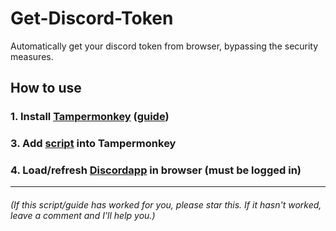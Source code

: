 # Get-Discord-Token
Automatically get your discord token from browser, bypassing the security measures.



## How to use
### 1. Install [Tampermonkey](https://tampermonkey.net/) ([guide](https://www.youtube.com/watch?v=cu4XeYtqXbM))
### 3. Add [script](https://github.com/FOCI-DEV/Get-Discord-Token/blob/master/get-discord-token.js) into Tampermonkey 
### 4. Load/refresh [Discordapp](https://discordapp.com/activity) in browser (must be logged in)

---

###### (If this script/guide has worked for you, please star this. If it hasn't worked, leave a comment and I'll help you.)
